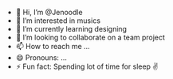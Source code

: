 - 👋 Hi, I’m @Jenoodle
- 👀 I’m interested in musics
- 🌱 I’m currently learning designing
- 💞️ I’m looking to collaborate on a team project
- 📫 How to reach me ...
- 😄 Pronouns: ...
- ⚡ Fun fact: Spending lot of time for sleep ✌️

<!---
Jenoodle/Jenoodle is a ✨ special ✨ repository because its `README.md` (this file) appears on your GitHub profile.
You can click the Preview link to take a look at your changes.
--->
